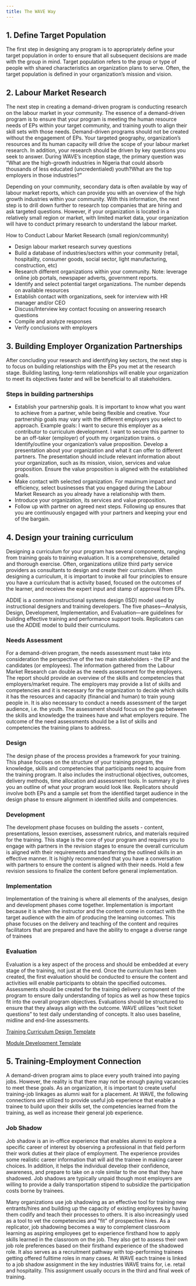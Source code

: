 ```yaml
---
title: The WAVE Way
---
```


## 1. Define Target Population

The first step in designing any program is to appropriately define your target population in
order to ensure that all subsequent decisions are made with the group in mind. Target
population refers to the group or type of people with shared characteristics an organization
plans to serve. Often, the target population is defined in your organization’s mission and
vision.

## 2. Labour Market Research
The next step in creating a demand-driven program is conducting research on the labour
market in your community. The essence of a demand-driven program is to ensure that your
program is meeting the human resource needs of EPs within your target community, and
training youth to align their skill sets with those needs. Demand-driven programs should not
be created without the engagement of EPs. Your targeted geography, organization’s
resources and its human capacity will drive the scope of your labour market research. In
addition, your research should be driven by key questions you seek to answer. During
WAVE’s inception stage, the primary question was “What are the high-growth industries in
Nigeria that could absorb thousands of less educated (uncredentialed) youth?What are the
top employers in those industries?”

Depending on your community, secondary data is often available by way of labour market
reports, which can provide you with an overview of the high growth industries within your
community. With this information, the next step is to drill down further to research top
companies that are hiring and ask targeted questions. However, if your organization is
located in a relatively small region or market, with limited market data, your organization will
have to conduct primary research to understand the labour market.

How to Conduct Labour Market Research (small region/community)
- Design labour market research survey questions
- Build a database of industries/sectors within your community (retail, hospitality,
consumer goods, social sector, light manufacturing, construction, etc)
- Research different organizations within your community. Note: leverage online
job portals, newspaper adverts, government reports.
- Identify and select potential target organizations. The number depends on
available resources
- Establish contact with organizations, seek for interview with HR manager
and/or CEO
- Discuss/Interview key contact focusing on answering research questions
- Compile and analyze responses
- Verify conclusions with employers

## 3. Building Employer Organization Partnerships

After concluding your research and identifying key sectors, the next step is to focus on
building relationships with the EPs you met at the research stage. Building lasting,
long-term relationships will enable your organization to meet its objectives faster and will be
beneficial to all stakeholders.

### Steps in building partnerships
- Establish your partnership goals. It is important to know what you want to
achieve from a partner, while being flexible and creative. Your partnership
goals may vary with the different employers you select to approach. Example
goals: I want to secure this employer as a contributor to curriculum
development. I want to secure this partner to be an off-taker (employer) of
youth my organization trains.
o Identify/outline your organization’s value proposition. Develop a
presentation about your organization and what it can offer to different partners.
The presentation should include relevant information about your organization,
such as its mission, vision, services and value proposition. Ensure the value
proposition is aligned with the established goals.
- Make contact with selected organization. For maximum impact and
efficiency, select businesses that you engaged during the Labour Market
Research as you already have a relationship with them.
- Introduce your organization, its services and value proposition.
- Follow up with partner on agreed next steps. Following up ensures that you
are continuously engaged with your partners and keeping your end of the
bargain.

## 4. Design your training curriculum
Designing a curriculum for your program has several components, ranging from training
goals to training evaluation. It is a comprehensive, detailed and thorough exercise. Often,
organizations utilize third party service providers as consultants to design and create their
curriculum. When designing a curriculum, it is important to invoke all four principles to
ensure you have a curriculum that is activity based, focused on the outcomes of the learner,
and receives the expert input and stamp of approval from EPs.

ADDIE is a common instructional systems design (ISD) model used by instructional
designers and training developers. The five phases—Analysis, Design, Development,
Implementation, and Evaluation—are guidelines for building effective training and
performance support tools. Replicators can use the ADDIE model to build their curriculums.


### Needs Assessment

For a demand-driven program, the needs assessment must take into
consideration the perspective of the two main stakeholders - the EP and the candidates (or
employees). The information gathered from the Labour Market Research can double as the
needs assessment for the employers. The report should provide an overview of the skills
and competencies that employers/market require. The employers may provide a list of skills
and competencies and it is necessary for the organization to decide which skills it has the
resources and capacity (financial and human) to train young people in. It is also necessary
to conduct a needs assessment of the target audience, i.e. the youth. The assessment
should focus on the gap between the skills and knowledge the trainees have and what
employers require. The outcome of the need assessments should be a list of skills and
competencies the training plans to address.

### Design

The design phase of the process provides a framework for your training. This
phase focuses on the structure of your training program, the knowledge, skills and
competencies that participants need to acquire from the training program. It also includes
the instructional objectives, outcomes, delivery methods, time allocation and assessment
tools. In summary it gives you an outline of what your program would look like. Replicators
should involve both EPs and a sample set from the identified target audience in the design
phase to ensure alignment in identified skills and competencies.

### Development

The development phase focuses on building the assets - content,
presentations, lesson exercises, assessment rubrics, and materials required for the training.
This stage is the core of your program and requires you to engage with partners in the
revision stages to ensure the overall curriculum is aligned with their requirements and
transferring the outlined skills in an effective manner.
It is highly recommended that you have a conversation with partners to ensure the content is
aligned with their needs. Hold a few revision sessions to finalize the content before general
implementation.

### Implementation

Implementation of the training is where all elements of the analyses,
design and development phases come together. Implementation is important because it is
when the instructor and the content come in contact with the target audience with the aim of
producing the learning outcomes. This phase focuses on the delivery and teaching of the
content and requires facilitators that are prepared and have the ability to engage a diverse
range of trainees

### Evaluation

Evaluation is a key aspect of the process and should be embedded at every
stage of the training, not just at the end. Once the curriculum has been created, the first
evaluation should be conducted to ensure the content and activities will enable participants
to obtain the specified outcomes. Assessments should be created for the training delivery
component of the program to ensure daily understanding of topics as well as how these
topics fit into the overall program objectives. Evaluations should be structured to ensure that
they always align with the outcome. WAVE utilizes “exit ticket questions” to test daily
understanding of concepts. It also uses baseline, midline and end-line assessments.

[Training Curriculum Design Template](https://docs.google.com/document/d/1ylbgbaYrgQF8-SSSSWM2rRzvpZxtFAYU/edit)

[Module Development Template](https://docs.google.com/document/d/1ylbgbaYrgQF8-SSSSWM2rRzvpZxtFAYU/edit)

## 5. Training-Employment Connection

A demand-driven program aims to place every youth trained into paying jobs. However, the
reality is that there may not be enough paying vacancies to meet these goals. As an
organization, it is important to create useful training-job linkages as alumni wait for a
placement. At WAVE, the following connections are utilized to provide useful job
experience that enable a trainee to build upon their skills set, the competencies learned
from the training, as well as increase their general job experience.

### Job Shadow
Job shadow is an in-office experience that enables alumni to explore a
specific career of interest by observing a professional in that field perform their work duties
at their place of employment. The experience provides some realistic career information
that will aid the trainee in making career choices. In addition, it helps the individual develop
their confidence, awareness, and prepare to take on a role similar to the one that they have
shadowed. Job shadows are typically unpaid though most employers are willing to provide
a daily transportation stipend to subsidize the participation costs borne by trainees.

Many organizations use job shadowing as an effective tool for training new entrants/hires
and building up the capacity of existing employees by having them codify and teach their
processes to others. It is also increasingly used as a tool to vet the competencies and "fit"
of prospective hires. As a replicator, job shadowing becomes a way to complement
classroom learning as aspiring employees get to experience firsthand how to apply skills
learned in the classroom on the job. They also get to assess their own job role preferences
based on their firsthand experience of the shadowed role. It also serves as a recruitment
pathway with top-performing trainees getting offered fulltime roles in many cases.
At WAVE each trainee is linked to a job shadow assignment in the key industries WAVE
trains for, i.e. retail and hospitality. This assignment usually occurs in the third and final
week of training.